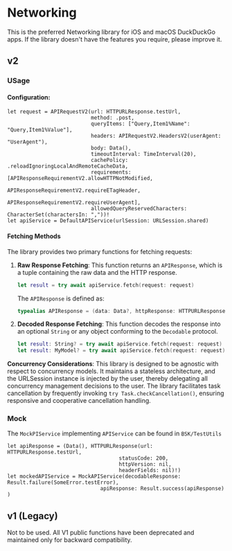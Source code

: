 #  Networking

This is the preferred Networking library for iOS and macOS DuckDuckGo apps.
If the library doesn't have the features you require, please improve it. 

## v2

### USage

#### Configuration:
```
let request = APIRequestV2(url: HTTPURLResponse.testUrl,
                           method: .post,
                           queryItems: ["Query,Item1%Name": "Query,Item1%Value"],
                           headers: APIRequestV2.HeadersV2(userAgent: "UserAgent"),
                           body: Data(),
                           timeoutInterval: TimeInterval(20),
                           cachePolicy: .reloadIgnoringLocalAndRemoteCacheData,
                           requirements: [APIResponseRequirementV2.allowHTTPNotModified,
                                          APIResponseRequirementV2.requireETagHeader,
                                          APIResponseRequirementV2.requireUserAgent],
                           allowedQueryReservedCharacters: CharacterSet(charactersIn: ","))!
let apiService = DefaultAPIService(urlSession: URLSession.shared)
```

#### Fetching Methods

The library provides two primary functions for fetching requests:

1. **Raw Response Fetching**: This function returns an `APIResponse`, which is a tuple containing the raw data and the HTTP response.
   
   ```swift
   let result = try await apiService.fetch(request: request)
   ```
   
   The `APIResponse` is defined as:
   
   ```swift
   typealias APIResponse = (data: Data?, httpResponse: HTTPURLResponse)
   ```

2. **Decoded Response Fetching**: This function decodes the response into an optional `String` or any object conforming to the `Decodable` protocol.
   
   ```swift
   let result: String? = try await apiService.fetch(request: request)
   let result: MyModel? = try await apiService.fetch(request: request)
   ```

**Concurrency Considerations**: This library is designed to be agnostic with respect to concurrency models. It maintains a stateless architecture, and the URLSession instance is injected by the user, thereby delegating all concurrency management decisions to the user. The library facilitates task cancellation by frequently invoking `try Task.checkCancellation()`, ensuring responsive and cooperative cancellation handling.

### Mock

The `MockPIService` implementing `APIService` can be found in `BSK/TestUtils`

```
let apiResponse = (Data(), HTTPURLResponse(url: HTTPURLResponse.testUrl,
                                    statusCode: 200,
                                    httpVersion: nil,
                                    headerFields: nil)!)
let mockedAPIService = MockAPIService(decodableResponse: Result.failure(SomeError.testError),
                              apiResponse: Result.success(apiResponse) )
```

## v1 (Legacy)

Not to be used. All V1 public functions have been deprecated and maintained only for backward compatibility. 
